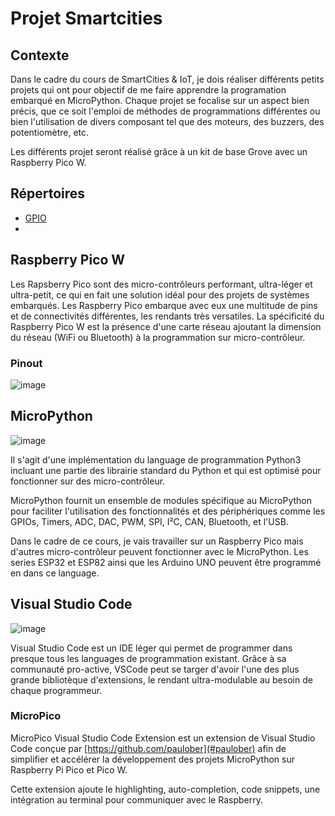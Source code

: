 # Projet Smartcities
## Contexte
Dans le cadre du cours de SmartCities & IoT, je dois réaliser différents petits projets qui ont pour objectif de me faire apprendre la programation embarqué en MicroPython.
Chaque projet se focalise sur un aspect bien précis, que ce soit l'emploi de méthodes de programmations différentes ou bien l'utilisation de divers composant tel que des moteurs, des buzzers, des potentiomètre, etc.

Les différents projet seront réalisé grâce à un kit de base Grove avec un Raspberry Pico W. 

## Répertoires
* [GPIO](GPIO)
* 

## Raspberry Pico W
Les Rapsberry Pico sont des micro-contrôleurs performant, ultra-léger et ultra-petit, ce qui en fait une solution idéal pour des projets de systèmes embarqués. Les Raspberry Pico embarque avec eux une multitude de pins et de connectivités différentes, les rendants très versatiles.
La spécificité du Raspberry Pico W est la présence d'une carte réseau ajoutant la dimension du réseau (WiFi ou Bluetooth) à la programmation sur micro-contrôleur.

### Pinout
![image](https://github.com/user-attachments/assets/4c444b69-47da-4f1a-ac3e-855ae2b69477)

## MicroPython
![image](https://github.com/user-attachments/assets/965a52dc-9101-4415-afc2-8dc6255b54ba)

Il s'agit d'une implémentation du language de programmation Python3 incluant une partie des librairie standard du Python et qui est optimisé pour fonctionner sur des micro-contrôleur.

MicroPython fournit un ensemble de modules spécifique au MicroPython pour faciliter l'utilisation des fonctionnalités et des périphériques comme les GPIOs, Timers, ADC, DAC, PWM, SPI, I²C, CAN, Bluetooth, et l'USB.

Dans le cadre de ce cours, je vais travailler sur un Raspberry Pico mais d'autres micro-contrôleur peuvent fonctionner avec le MicroPython. Les series ESP32 et ESP82 ainsi que les Arduino UNO peuvent être programmé en dans ce language.

## Visual Studio Code
![image](https://github.com/user-attachments/assets/684ad0a1-ee89-4bb7-978f-421cde276259)

Visual Studio Code est un IDE léger qui permet de programmer dans presque tous les languages de programmation existant. Grâce à sa communauté pro-active, VSCode peut se targer d'avoir l'une des plus grande bibliotèque d'extensions, le rendant ultra-modulable au besoin de chaque programmeur.

### MicroPico
MicroPico Visual Studio Code Extension est un extension de Visual Studio Code conçue par [https://github.com/paulober](#paulober) afin de simplifier et accélérer la développement des projets MicroPython sur Raspberry Pi Pico et Pico W. 

Cette extension ajoute le highlighting, auto-completion, code snippets, une intégration au terminal pour communiquer avec le Raspberry.



